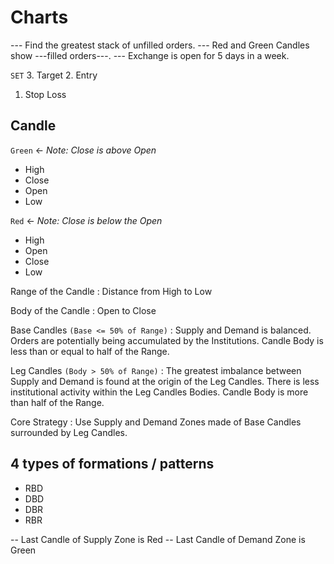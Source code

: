 # Charts

--- Find the greatest stack of unfilled orders.
--- Red and Green Candles show ---filled orders---.
--- Exchange is open for 5 days in a week.

`SET`
3. Target
2. Entry 
1. Stop Loss

## Candle
`Green` <- _Note: Close is above Open_
* High
* Close
* Open
* Low

`Red` <- _Note: Close is below the Open_
* High
* Open
* Close
* Low

Range of the Candle
: Distance from High to Low 

Body of the Candle
: Open to Close

Base Candles `(Base <= 50% of Range)`
: Supply and Demand is balanced.
Orders are potentially being accumulated by the Institutions.
Candle Body is less than or equal to half of the Range.

Leg Candles `(Body > 50% of Range)`
: The greatest imbalance between Supply and Demand is found at the origin of the Leg Candles.  There is less institutional activity within the Leg Candles Bodies.
Candle Body is more than half of the Range.

Core Strategy
: Use Supply and Demand Zones made of Base Candles surrounded by Leg Candles.

## 4 types of formations / patterns
- RBD
- DBD
- DBR
- RBR

-- Last Candle of Supply Zone is Red
-- Last Candle of Demand Zone is Green
<!--stackedit_data:
eyJoaXN0b3J5IjpbMTU5MDc5NjM1NiwtMTAxNzIxMTMwNCwtMj
A3MzY4NjE3MCw2Njk0NzEyMTYsLTkwMDM5MTE1Myw3MzA5OTgx
MTZdfQ==
-->